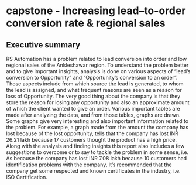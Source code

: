 # capstone - Increasing lead–to-order conversion rate & regional sales
## Executive summary
RS Automation has a problem related to lead conversion into order and low regional sales of
the Ankleshawar region. To understand the problem better and to give important insights,
analysis is done on various aspects of “lead’s conversion to Opportunity” and “Opportunity’s
conversion to an order”. Those aspects include from which source the lead is generated, to
whom the lead is assigned, and what frequent reasons are seen as a reason for loss of
Opportunity. The very good thing about the company is that they store the reason for losing
any opportunity and also an approximate amount of which the client wanted to give an order.
Various important tables are made after analyzing the data, and from those tables, graphs are
drawn. Some graphs give very interesting and also important information related to the
problem. For example, a graph made from the amount the company has lost because of the lost
opportunity, tells that the company has lost INR 26.21 lakh because 17 customers thought the
product has a high price.
Along with the analysis and finding insights this report also includes a few suggestions to
overcome or to say to tackle the problem in some sense, i.e. As because the company has lost
INR 7.08 lakh because 10 customers had identification problems with the company, It’s
recommended that the company get some respected and known certificates in the industry, i.e.
ISO Certification.
